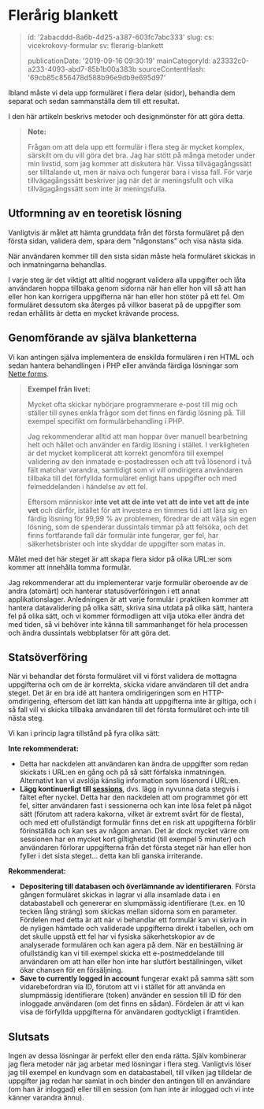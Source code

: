 Flerårig blankett
=================

> id: '2abacddd-8a6b-4d25-a387-603fc7abc333'
> slug:
> 	cs: vicekrokovy-formular
> 	sv: flerarig-blankett
> 
> publicationDate: '2019-09-16 09:30:19'
> mainCategoryId: a23332c0-a233-4093-abd7-85b1b00a383b
> sourceContentHash: '69cb85c856478d588b96e9db9e695d97'

Ibland måste vi dela upp formuläret i flera delar (sidor), behandla dem separat och sedan sammanställa dem till ett resultat.

I den här artikeln beskrivs metoder och designmönster för att göra detta.

> **Note:**
>
> Frågan om att dela upp ett formulär i flera steg är mycket komplex, särskilt om du vill göra det bra. Jag har stött på många metoder under min livstid, som jag kommer att diskutera här. Vissa tillvägagångssätt ser tilltalande ut, men är naiva och fungerar bara i vissa fall. För varje tillvägagångssätt beskriver jag när det är meningsfullt och vilka tillvägagångssätt som inte är meningsfulla.

Utformning av en teoretisk lösning
-------------------------

Vanligtvis är målet att hämta grunddata från det första formuläret på den första sidan, validera dem, spara dem "någonstans" och visa nästa sida.

När användaren kommer till den sista sidan måste hela formuläret skickas in och inmatningarna behandlas.

I varje steg är det viktigt att alltid noggrant validera alla uppgifter och låta användaren hoppa tillbaka genom sidorna när han eller hon vill så att han eller hon kan korrigera uppgifterna när han eller hon stöter på ett fel. Om formuläret dessutom ska återges på villkor baserat på de uppgifter som redan erhållits är detta en mycket krävande process.

Genomförande av själva blanketterna
--------------------------------

Vi kan antingen själva implementera de enskilda formulären i ren HTML och sedan hantera behandlingen i PHP eller använda färdiga lösningar som <a href="https://doc.nette.org/cs/3.0/forms">Nette forms</a>.

> **Exempel från livet:**
>
> Mycket ofta skickar nybörjare programmerare e-post till mig och ställer till synes enkla frågor som det finns en färdig lösning på. Till exempel specifikt om formulärbehandling i PHP.
>
> Jag rekommenderar alltid att man hoppar över manuell bearbetning helt och hållet och använder en färdig lösning i stället. I verkligheten är det mycket komplicerat att korrekt genomföra till exempel validering av den inmatade e-postadressen och att två lösenord i två fält matchar varandra, samtidigt som vi vill omdirigera användaren tillbaka till det förfyllda formuläret enligt hans uppgifter och med felmeddelanden i händelse av ett fel.
>
> Eftersom människor **inte vet att de inte vet att de inte vet att de inte vet** och därför, istället för att investera en timmes tid i att lära sig en färdig lösning för 99,99 % av problemen, föredrar de att välja sin egen lösning, som de spenderar dussintals timmar på att felsöka, och det finns fortfarande fall där formulär inte fungerar, ger fel, har säkerhetsbrister och inte skyddar de uppgifter som matas in.

Målet med det här steget är att skapa flera sidor på olika URL:er som kommer att innehålla tomma formulär.

Jag rekommenderar att du implementerar varje formulär oberoende av de andra (atomärt) och hanterar statusöverföringen i ett annat applikationslager. Anledningen är att varje formulär i praktiken kommer att hantera datavalidering på olika sätt, skriva sina utdata på olika sätt, hantera fel på olika sätt, och vi kommer förmodligen att vilja utöka eller ändra det med tiden, så vi behöver inte känna till sammanhanget för hela processen och ändra dussintals webbplatser för att göra det.

Statsöverföring
---------------

När vi behandlar det första formuläret vill vi först validera de mottagna uppgifterna och om de är korrekta, skicka vidare användaren till det andra steget. Det är en bra idé att hantera omdirigeringen som en HTTP-omdirigering, eftersom det lätt kan hända att uppgifterna inte är giltiga, och i så fall vill vi skicka tillbaka användaren till det första formuläret och inte till nästa steg.

Vi kan i princip lagra tillstånd på fyra olika sätt:

**Inte rekommenderat:**

- Detta har nackdelen att användaren kan ändra de uppgifter som redan skickats i URL:en en gång och på så sätt förfalska inmatningen. Alternativt kan vi avslöja känslig information som lösenord i URL:en.
- **Lägg kontinuerligt till <a href="/sessions">sessions</a>**, dvs. lägg in nyvunna data stegvis i fältet efter nyckel. Detta har den nackdelen att om programmet gör ett fel, sitter användaren fast i sessionerna och kan inte lösa felet på något sätt (förutom att radera kakorna, vilket är extremt svårt för de flesta), och med ett ofullständigt formulär finns det en risk att uppgifterna förblir förinställda och kan ses av någon annan. Det är dock mycket värre om sessionen har en mycket kort giltighetstid (till exempel 5 minuter) och användaren förlorar uppgifterna från det första steget när han eller hon fyller i det sista steget... detta kan bli ganska irriterande.

**Rekommenderat:**

- **Depositering till databasen och överlämnande av identifieraren**. Första gången formuläret skickas in lagrar vi alla insamlade data i en databastabell och genererar en slumpmässig identifierare (t.ex. en 10 tecken lång sträng) som skickas mellan sidorna som en parameter. Fördelen med detta är att när vi behandlar ett formulär kan vi skriva in de nyligen hämtade och validerade uppgifterna direkt i tabellen, och om det skulle uppstå ett fel har vi fysiska säkerhetskopior av de analyserade formulären och kan agera på dem. När en beställning är ofullständig kan vi till exempel skicka ett e-postmeddelande till användaren om att han eller hon inte har slutfört beställningen, vilket ökar chansen för en försäljning.
- **Save to currently logged in account** fungerar exakt på samma sätt som vidarebefordran via ID, förutom att vi i stället för att använda en slumpmässig identifierare (token) använder en session till ID för den inloggade användaren (om det finns en sådan). Fördelen är att vi kan visa de förfyllda uppgifterna för användaren godtyckligt i framtiden.

Slutsats
-----

Ingen av dessa lösningar är perfekt eller den enda rätta. Själv kombinerar jag flera metoder när jag arbetar med lösningar i flera steg. Vanligtvis löser jag till exempel en kundvagn som en databastabell, till vilken jag tilldelar de uppgifter jag redan har samlat in och binder den antingen till en användare (om han är inloggad) eller till en session (om han inte är inloggad och vi inte känner varandra ännu).
